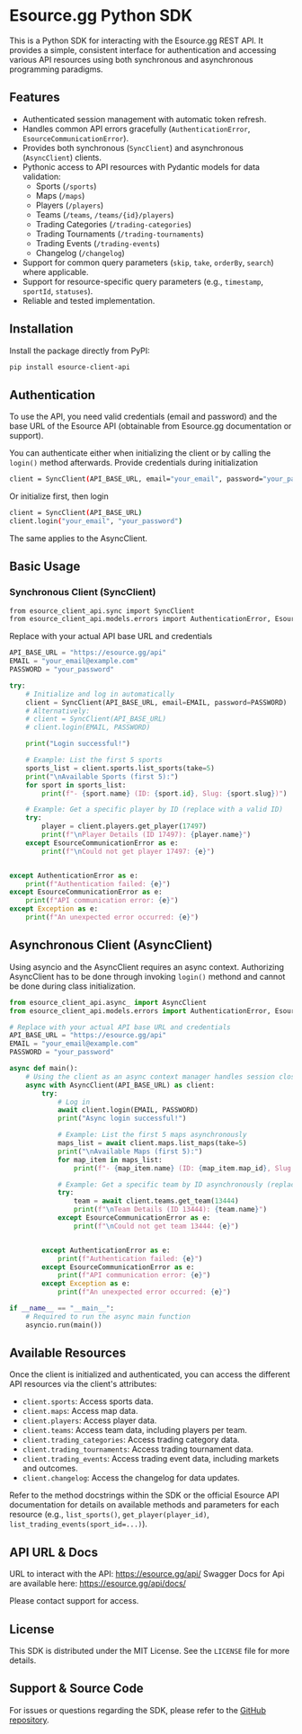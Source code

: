 # Esource.gg Python SDK

This is a Python SDK for interacting with the Esource.gg REST API.
It provides a simple, consistent interface for authentication and accessing various API resources using both synchronous and asynchronous programming paradigms.

## Features

-   Authenticated session management with automatic token refresh.
-   Handles common API errors gracefully (`AuthenticationError`, `EsourceCommunicationError`).
-   Provides both synchronous (`SyncClient`) and asynchronous (`AsyncClient`) clients.
-   Pythonic access to API resources with Pydantic models for data validation:
    -   Sports (`/sports`)
    -   Maps (`/maps`)
    -   Players (`/players`)
    -   Teams (`/teams`, `/teams/{id}/players`)
    -   Trading Categories (`/trading-categories`)
    -   Trading Tournaments (`/trading-tournaments`)
    -   Trading Events (`/trading-events`)
    -   Changelog (`/changelog`)
-   Support for common query parameters (`skip`, `take`, `orderBy`, `search`) where applicable.
-   Support for resource-specific query parameters (e.g., `timestamp`, `sportId`, `statuses`).
-   Reliable and tested implementation.

## Installation

Install the package directly from PyPI:

```bash
pip install esource-client-api
```

## Authentication
To use the API, you need valid credentials (email and password) and the base URL of the Esource API (obtainable from Esource.gg documentation or support).

You can authenticate either when initializing the client or by calling the `login()` method afterwards.
Provide credentials during initialization

```bash
client = SyncClient(API_BASE_URL, email="your_email", password="your_password")
```

Or initialize first, then login

```bash
client = SyncClient(API_BASE_URL)
client.login("your_email", "your_password")
```

The same applies to the AsyncClient.

## Basic Usage
### Synchronous Client (SyncClient)

```bash
from esource_client_api.sync import SyncClient
from esource_client_api.models.errors import AuthenticationError, EsourceCommunicationError
```

Replace with your actual API base URL and credentials

```python
API_BASE_URL = "https://esource.gg/api"
EMAIL = "your_email@example.com"
PASSWORD = "your_password"

try:
    # Initialize and log in automatically
    client = SyncClient(API_BASE_URL, email=EMAIL, password=PASSWORD)
    # Alternatively:
    # client = SyncClient(API_BASE_URL)
    # client.login(EMAIL, PASSWORD)

    print("Login successful!")

    # Example: List the first 5 sports
    sports_list = client.sports.list_sports(take=5)
    print("\nAvailable Sports (first 5):")
    for sport in sports_list:
        print(f"- {sport.name} (ID: {sport.id}, Slug: {sport.slug})")

    # Example: Get a specific player by ID (replace with a valid ID)
    try:
        player = client.players.get_player(17497)
        print(f"\nPlayer Details (ID 17497): {player.name}")
    except EsourceCommunicationError as e:
        print(f"\nCould not get player 17497: {e}")


except AuthenticationError as e:
    print(f"Authentication failed: {e}")
except EsourceCommunicationError as e:
    print(f"API communication error: {e}")
except Exception as e:
    print(f"An unexpected error occurred: {e}")
```


## Asynchronous Client (AsyncClient)
Using asyncio and the AsyncClient requires an async context.
Authorizing AsyncClient has to be done through invoking `login()` methond and cannot be done during class initialization.

```python
from esource_client_api.async_ import AsyncClient
from esource_client_api.models.errors import AuthenticationError, EsourceCommunicationError

# Replace with your actual API base URL and credentials
API_BASE_URL = "https://esource.gg/api"
EMAIL = "your_email@example.com"
PASSWORD = "your_password"

async def main():
    # Using the client as an async context manager handles session closing
    async with AsyncClient(API_BASE_URL) as client:
        try:
            # Log in
            await client.login(EMAIL, PASSWORD)
            print("Async login successful!")

            # Example: List the first 5 maps asynchronously
            maps_list = await client.maps.list_maps(take=5)
            print("\nAvailable Maps (first 5):")
            for map_item in maps_list:
                print(f"- {map_item.name} (ID: {map_item.map_id}, Slug: {map_item.slug})")

            # Example: Get a specific team by ID asynchronously (replace with a valid ID)
            try:
                team = await client.teams.get_team(13444)
                print(f"\nTeam Details (ID 13444): {team.name}")
            except EsourceCommunicationError as e:
                print(f"\nCould not get team 13444: {e}")


        except AuthenticationError as e:
            print(f"Authentication failed: {e}")
        except EsourceCommunicationError as e:
            print(f"API communication error: {e}")
        except Exception as e:
            print(f"An unexpected error occurred: {e}")

if __name__ == "__main__":
    # Required to run the async main function
    asyncio.run(main())
```

## Available Resources

Once the client is initialized and authenticated, you can access the different API resources via the client's attributes:

-   `client.sports`: Access sports data.
-   `client.maps`: Access map data.
-   `client.players`: Access player data.
-   `client.teams`: Access team data, including players per team.
-   `client.trading_categories`: Access trading category data.
-   `client.trading_tournaments`: Access trading tournament data.
-   `client.trading_events`: Access trading event data, including markets and outcomes.
-   `client.changelog`: Access the changelog for data updates.

Refer to the method docstrings within the SDK or the official Esource API documentation for details on available methods and parameters for each resource (e.g., `list_sports()`, `get_player(player_id)`, `list_trading_events(sport_id=...)`).

## API URL & Docs

URL to interact with the API: https://esource.gg/api/
Swagger Docs for Api are available here: https://esource.gg/api/docs/

Please contact support for access.

## License

This SDK is distributed under the MIT License. See the `LICENSE` file for more details.

## Support & Source Code

For issues or questions regarding the SDK, please refer to the [GitHub repository](https://github.com/Eppop-bet/client-api-sdk).